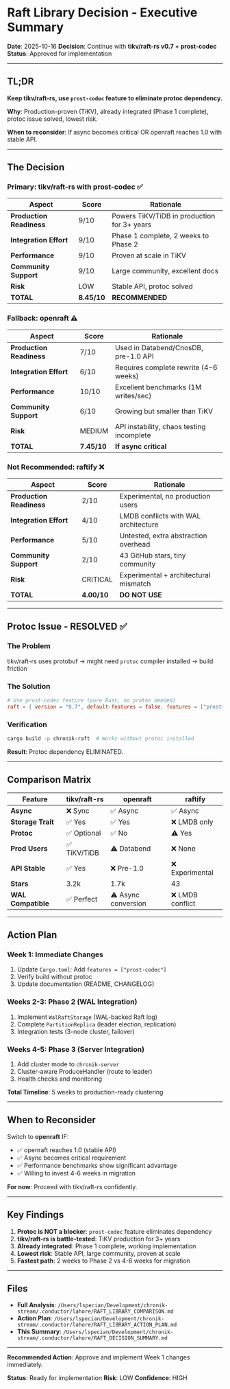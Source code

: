 # Raft Library Decision - Executive Summary

**Date**: 2025-10-16
**Decision**: Continue with **tikv/raft-rs v0.7 + prost-codec**
**Status**: Approved for implementation

---

## TL;DR

**Keep tikv/raft-rs, use `prost-codec` feature to eliminate protoc dependency.**

**Why**: Production-proven (TiKV), already integrated (Phase 1 complete), protoc issue solved, lowest risk.

**When to reconsider**: If async becomes critical OR openraft reaches 1.0 with stable API.

---

## The Decision

### Primary: tikv/raft-rs with prost-codec ✅

| Aspect | Score | Rationale |
|--------|-------|-----------|
| **Production Readiness** | 9/10 | Powers TiKV/TiDB in production for 3+ years |
| **Integration Effort** | 9/10 | Phase 1 complete, 2 weeks to Phase 2 |
| **Performance** | 9/10 | Proven at scale in TiKV |
| **Community Support** | 9/10 | Large community, excellent docs |
| **Risk** | LOW | Stable API, protoc solved |
| **TOTAL** | **8.45/10** | **RECOMMENDED** |

### Fallback: openraft ⚠️

| Aspect | Score | Rationale |
|--------|-------|-----------|
| **Production Readiness** | 7/10 | Used in Databend/CnosDB, pre-1.0 API |
| **Integration Effort** | 6/10 | Requires complete rewrite (4-6 weeks) |
| **Performance** | 10/10 | Excellent benchmarks (1M writes/sec) |
| **Community Support** | 6/10 | Growing but smaller than TiKV |
| **Risk** | MEDIUM | API instability, chaos testing incomplete |
| **TOTAL** | **7.45/10** | **If async critical** |

### Not Recommended: raftify ❌

| Aspect | Score | Rationale |
|--------|-------|-----------|
| **Production Readiness** | 2/10 | Experimental, no production users |
| **Integration Effort** | 4/10 | LMDB conflicts with WAL architecture |
| **Performance** | 5/10 | Untested, extra abstraction overhead |
| **Community Support** | 2/10 | 43 GitHub stars, tiny community |
| **Risk** | CRITICAL | Experimental + architectural mismatch |
| **TOTAL** | **4.00/10** | **DO NOT USE** |

---

## Protoc Issue - RESOLVED ✅

### The Problem
tikv/raft-rs uses protobuf → might need `protoc` compiler installed → build friction

### The Solution
```toml
# Use prost-codec feature (pure Rust, no protoc needed)
raft = { version = "0.7", default-features = false, features = ["prost-codec"] }
```

### Verification
```bash
cargo build -p chronik-raft  # Works without protoc installed
```

**Result**: Protoc dependency ELIMINATED.

---

## Comparison Matrix

| Feature | tikv/raft-rs | openraft | raftify |
|---------|--------------|----------|---------|
| **Async** | ❌ Sync | ✅ Async | ✅ Async |
| **Storage Trait** | ✅ Yes | ✅ Yes | ❌ LMDB only |
| **Protoc** | ✅ Optional | ✅ No | ⚠️ Yes |
| **Prod Users** | ✅ TiKV/TiDB | ⚠️ Databend | ❌ None |
| **API Stable** | ✅ Yes | ❌ Pre-1.0 | ❌ Experimental |
| **Stars** | 3.2k | 1.7k | 43 |
| **WAL Compatible** | ✅ Perfect | ⚠️ Async conversion | ❌ LMDB conflict |

---

## Action Plan

### Week 1: Immediate Changes
1. Update `Cargo.toml`: Add `features = ["prost-codec"]`
2. Verify build without protoc
3. Update documentation (README, CHANGELOG)

### Weeks 2-3: Phase 2 (WAL Integration)
1. Implement `WalRaftStorage` (WAL-backed Raft log)
2. Complete `PartitionReplica` (leader election, replication)
3. Integration tests (3-node cluster, failover)

### Weeks 4-5: Phase 3 (Server Integration)
1. Add cluster mode to `chronik-server`
2. Cluster-aware ProduceHandler (route to leader)
3. Health checks and monitoring

**Total Timeline**: 5 weeks to production-ready clustering

---

## When to Reconsider

Switch to **openraft** IF:
- ✅ openraft reaches 1.0 (stable API)
- ✅ Async becomes critical requirement
- ✅ Performance benchmarks show significant advantage
- ✅ Willing to invest 4-6 weeks in migration

**For now**: Proceed with tikv/raft-rs confidently.

---

## Key Findings

1. **Protoc is NOT a blocker**: `prost-codec` feature eliminates dependency
2. **tikv/raft-rs is battle-tested**: TiKV production for 3+ years
3. **Already integrated**: Phase 1 complete, working implementation
4. **Lowest risk**: Stable API, large community, proven at scale
5. **Fastest path**: 2 weeks to Phase 2 vs 4-6 weeks for migration

---

## Files

- **Full Analysis**: `/Users/lspecian/Development/chronik-stream/.conductor/lahore/RAFT_LIBRARY_COMPARISON.md`
- **Action Plan**: `/Users/lspecian/Development/chronik-stream/.conductor/lahore/RAFT_LIBRARY_ACTION_PLAN.md`
- **This Summary**: `/Users/lspecian/Development/chronik-stream/.conductor/lahore/RAFT_DECISION_SUMMARY.md`

---

**Recommended Action**: Approve and implement Week 1 changes immediately.

**Status**: Ready for implementation
**Risk**: LOW
**Confidence**: HIGH
